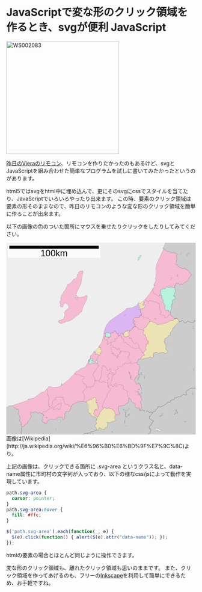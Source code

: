 JavaScriptで変な形のクリック領域を作るとき、svgが便利
JavaScript
=====
<a href="http://manaten.net/wp-content/uploads/2013/10/WS002083.png"><img src="http://manaten.net/wp-content/uploads/2013/10/WS002083-300x300.png" alt="WS002083" width="300" height="300" class="aligncenter size-medium wp-image-804" /></a>

[昨日のVieraのリモコン](http://manaten.net/archives/791)、リモコンを作りたかったのもあるけど、svgとJavaScriptを組み合わせた簡単なプログラムを試しに書いてみたかったというのがあります。

<!-- more -->

html5ではsvgをhtml中に埋め込んで、更にそのsvgにcssでスタイルを当てたり、JavaScriptでいろいろやったり出来ます。
この時、要素のクリック領域は要素の形そのままなので、昨日のリモコンのような変な形のクリック領域を簡単に作ることが出来ます。

以下の画像の色のついた箇所にマウスを乗せたりクリックをしたりしてみてください。
<div>
<svg width="509" height="515" version="1.1" xmlns="http://www.w3.org/2000/svg">
	<rect fill="#eeeeee" x="0" y="0" width="509" height="515" />
	<g stroke="black" stroke-width="0.2" stroke-linejoin="round">
		<path fill="#cccccc" d="M424-1l-1 3-2 4-3 8h-2l2 1 11 9 5-1 4 4h1h10l5 3 1 3-3 2 2 7-1 9-2 3v3l1 2 4-1 1 5 4 3h2l2 2h3l1 1 4-1 2-1 2 3 4 1v1l6 5 1 4 4 3v4l-5 4-2 7-4 3-7 4-5 5-3-2-3 2-6-3-3-1-3 1-1 5-2 1v6l1 3 1 8-3 4-2 7h4l-1 3 2 2-3 4h-2l-3 2v10h-2l-1 3 1 2-2 2 2 2-1 5-3 7 1 6 2 4 3 2 1 1 5 6 5-3 2 1 2 5 1 1 2 3 6-2 3-1 2 2 4 5 4-3 6-3 5 4h4l5-1 1-1v-3h2l3 3 1 2v4l4 5v-222zM510 221l-4-5v-4l-1-2-3-3h-2v3l-1 1-5 1h-4l-5-4-6 3-4 3-4-5-2-2-3 1-6 2-2-3-1-1-2-5-2-1-5 3 7-2 5 9-2 2-3 3-7 7-3 5h-2l-2 7-5 5 1 6-4 1-3 5h-1l-7 4-1 1 1 2-2 3 1 3-1 2 4 3 1 7-1 7 3 4 3 1-2 4-4 3-5-3-4-1-2 2-4-1-4 3-4-4h-5l-4 3-1 4v6l-2 2-7-3-4 3-2 1-2-1-14 4-2-2-3 2-3-1-4 9-1 1 3 5 4 1 1 6v6l-4 3 2 3-2 3v5l-5 5-2 3-4 6 5 7 2 5 2-1 3-3 4 6 1 4 2 2-2 8v1l-2 7 5 13v1l1 2-4 7 2 8v1l-1 1 1 1v5l-2 4h-2l-1 1 1 1 2 1 5-3 3 3 3-1 3 2h7l2 3 5-1 4 2 3-4h5l1-4 2-2 3-2v-4h1l4-1 2 2 7-4h2l4-3 5-3 1-3h5l3-1 1-4 8-2 2-4 2-1h4l2-2 9-1 2-3 3-3 3 1 7 1-2-8 1-2 3-3 3-1 4-3 7-2 2 2 2-1 3-1h6v1l1 1zM510 388l-1-1v-1h-6l-3 1-2 1-2-2-7 2-4 3-3 1-3 3-1 2 2 8-7-1-3-1-3 3-2 3-9 1-2 2h-4l-2 1-2 4-8 2-1 4-3 1h-5l-1 3-5 3-4 3h-2l-7 4-2-2-4 1h-1v4l-3 2-2 2-1 4h-5l-3 4v2l-3 2-2 4-2 2-1-1v5l-1 1 7 5 4 1 1 1-3 4v1l-3 1v5l-3 1-2 2-1 3 1 4 4 1-1 5-2 5-5 4 1 4-1 2h133zM377 516l1-2-1-4 5-4 2-5 1-5-4-1-1-4 1-3 2-2 3-1v-5l3-1v-1l3-4-1-1-4-1-7-5 1-1v-5l1 1 2-2 2-4 3-2v-2l-4-2-5 1-2-3h-7l-3-2-3 1-3-3-5 3-2-1-1-1 1-1 1-2-2-3-5 1-5-2-1-6-1-4-2-1-7-5-2-6-3-2-2-1-1 10-2 3-6 3-2 3-3 1-3-1-3 2h-7l-1 6v6l3 8v3l-2 2-2-2h-6l-1 2-2 4 1 2-1 3 2 2 1 3-11 3-5 3-2-1-5-1 2 6-1 6-2 3-2-1-3 2-1 4-2-1h-3l-6-3-3-2-2 7h-4l-4 2-4 1-4 1-4 1-1 2-1 2-4-2-2 3-2-2-7 2-6 3h1v4l1 1zM42 516l-3-10 2-8-1-5 2-3-2-3v-9l-5-4 2-7-1-6-4-4v-3l2-7-2-5-5 1-6-5-5-5h-2l-8 1-3 3h-4v79zM204 516l-1-1v-4h-1l6-3 7-2 2 2 2-3 4 2 1-2 1-2 4-1 4-1 4-1 4-2-1-4-1-3-3-1-1-3 4-4 2-4-4-3 3-3v-3v-3l-2-3-5-1-5-3h-2l-2-7h-4l-2-1v-9v-11l-4-6-1-3h-6l-2-2h-1l-5 1-2 1h-7l-8 5-3 1h-2l-3 5v1l-2 3-3 8-3 4-5-2-3 2-3 6 2 3-3 4 2 4-3 3-2 1v-3l-4-5-4 2-5-2-4 4-4 2-2 1-11-2-4 3-1 1-4 5 1 2-5 2v-2h-4l-1-2-4-2-1-1 3-4-1-5 4-5v-3l-4-1v-1v-1l-9-2-3 2-2-3-6-2-5 3-6-2-1 2 2 2-2 3 3 5-1 2-3 3-1 3-5 6v3l-8 5-2 4-4 1-1 1-2 3 1 5-2 8 3 10z" />
		<path class="svg-area" data-name="政令指定都市" fill="#dcb6f2" d="M299 248h-1h5v-1v-3l5-4 2 1v3h2v-2l6-7 1 2v-2l3-1v2l2-2 1-1 3 3v-3h4l2-4h2l1-4 1 1v-1l3-1-1-1h4l1-1-3-1v-6l-5-2 2-3h2l1-2-4-2-1-2h1l4-5h12l2-5v2l1-4 2 2v-3l1-1v-3l-2-3-1 1v-5l2-1-3-2h-4l3-3-1-2-3-1 2-2-3-5 3-6-6 9-15 7-1-1-6 1-6 1 1 2h-1l-13 10-8 5-23 16-9 12-6 17v4h5l1-3 11 3 9-3 1-3 3-1v3l3 1 1 4 4-2-2 5 3 1 1 1v1z" />
		<path class="svg-area" data-name="市" fill="#f6bad3" d="M47 488l2-4 8-5v-3l5-6 1-3 3-3 1-2-3-5 2-3-2-2 1-2 6 2 5-3 6 2 2 3 3-2 9 2v1v1l4 1v3l-4 5 1 5-3 4 1 1 4 2 1 2h4v2l5-2-1-2 4-5 1-1 4-3 11 2 2-1 4-2 4-4 5 2 4-2 4 5v3l2-1 3-3-2-4 3-4-2-3 3-6 3-2 5 2 3-4 3-8 2-3v-1l3-5h2l3-1 8-5h7l2-1 5-1h1l2 2h6l3-3 8-3h3l3-3 5-3 4 2-1 2 2 4-2 2 1 5h1l1-2 1 9 2 1v4v5l-4 2-1-3-3 2 1 1-3 1v6l-2 2 4 6 3 1 3 3 2-1 5-8-1-2 11-13 1-2 4 1 3 3 7-3 1 3h7l2 4 3 1 3 9 1 1h6l2 2 2-2v-3l-3-8v-6l1-6h7l3-2 3 1 3-1 2-3 6-3 2-3 1-10 2 1 3 2 2 6 7 5 2 1 1 4 1 6 5 2 5-1 2 3-1 2h2l2-4v-5l-1-1 1-1v-1l-2-8 4-7-1-2v-1l-5-13 2-7v-1l2-8-2-2-1-4-4-6-3 3-2 1-2-5-5-7 4-6 2-3 5-5v-5l2-3-2-3 4-3v-6l-1-6-4-1-3-5 1-1 4-9 3 1 3-2 4-6 3-2h3l-2-6-3-1 4-3 6-6-3-5 3-6-1-3 6-1v-5v-3l-4-2-1-3v-4l-3-3v-4l-5-2-1-1 1-5 2-2v-2l-2-1 1-5 7-3 4-8 3-3 1-3 2-1h4l4 3h4l5 4 3 3 3-3 2 1 3-1 4 1 2-2 11-2 8-6h7l5-4-5-6-1-1-3-2-2-4-1-6-4-2v-3l-8 1-3-7 2-6-5-7-2-1 2-5-4-8v-6l-6-1-1 1 5-4v-2l-2-2v-3h2l-2-2 1-3 2 1 4-3 4 1 5-5 2-1 5 2 8-2 3 3h4v-6l2-1 1-5 3-1 3 1 6 3 3-2 3 2 5-5 7-4 4-3 2-7 5-4v-4l-4-3-1-4-6-5v-1l-4-1-2-3-2 1-4 1-1-1h-3l-2-2h-2l-4-3-1-5-4 1-1-2v-3l2-3 1-9-2-7 3-2-1-3-5-3h-10h-1l-4-4-5 1-11-9v4l-5 9-2 5-3 8-3 3v3l-2 3-3 8v3l-2 5v1v10v15l-2 5 2 1v2l-6 13 3-1-1 2-1-1 1 1v2l-4 6-7 11-13 17-5 5 2 3-2 2 3-1-6 6 3 2 3-2 3 2-6 8h-7l-2 2 3 2-2 1v5l1-1 2 3v3l-1 1v3l-2-2-1 4v-2l-2 5h-12l-4 5h-1l1 2 4 2-1 2h-2l-2 3 5 2v6l3 1-1 1h-4l1 1-3 1v1l-1-1-1 4h-2l-2 4h-4v3l-3 4 2 3-1 5-7 2v1l-3-1h-2l-2-6h-2v-3l-2-1-5 4v3v1h-5h1h1v-1l-1-1-3-1 2-5-4 2-1-4-3-1v-3l-3 1-1 3-9 3 1 3-1 1 1 5h-3l-1 1-2 3h-1l3-4-3 1-5-1-2-1 1-8h-5l-3 15-2 1 1 1-3 8-6 9v4h5l-1 5 4 4-2 4h-2l-2 3 1 2-1 2h-3l-5-4-4 2v-7h-4l-2 3-4 6-3 1-1 7-2 5h-2h1l-1 4-1-5v5l-6 11-3 4-6 2-6 2v1l-6 4-3 2h-2l-4 5-16 17-16 13v-1l-3 2 1 2-2-1 2-6-2 7-7 3-5 1-8 1-11-3-3 1-1 3-3 3-4 3v2l-5 3h-4l-2 2v-1l-18 14-15 4-1 2-1-1 3-2-7 5-14 5-24 8 5 5 6 5 5-1 2 5-2 7v3l4 4 1 6-2 7 5 4v9l2 3 1-1zM222 313h-1v-2l2 1v-3l5-2 2 2-3 5h3l5 4 1 2-2 1-6-2-3 3-6 1zM240 312l4 5-2 3v2l-5-6 1-2zM147 215l4-2 1-1 1 1h2l-1-1 5-3h5h1l7-3 6-4 9-8 6-3 4-6 3-1 1-3 4-12 5-10 3-6 2-7v-5l-2-1h-1l-3 2-4 2h-4l-5 2-6-2-4-5 1-7 2-4 10-19v-5l2-8 2-13 2-6-2-2h-6l-2 2-3 1 1 2-3 3-2 4 1 2-2 4-2 2-4 2-1-1-3 4-5 6-5 4h-3l-3 7-2 3-2 5-3 4-2 2v2l-2 3-2 2-2 3 1 1-1 1-1 2v4v6l-3 2v2l1 1 1 2v4l-1 2 2 2 3 2 2-3 4-8h5l5 4 3 7-4 5-4 2-2 3-3 4 2 5-1 4-3 8-4 1-3 2h-5v2l-2 2 3 1-1 2 4 1z" />
		<path class="svg-area" data-name="町" fill="#ece3b4" d="M259 496l2 1 1-4 3-2 2 1 2-3 1-6-2-6 5 1 2 1 5-3 11-3-1-3-2-2 1-3-1-2 2-4 1-2-1-1-3-9-3-1-2-4h-7l-1-3-7 3-3-3-4-1-1 2-11 13 1 2-5 8-2 1-3-3-3-1-4-6 2-2v-6l3-1-1-1 3-2 1 3 4-2v-5v-4l-2-1-1-9-1 2h-1l-1-5 2-2-2-4 1-2-4-2-5 3-3 3h-3l-8 3-3 3 1 3 4 6v11v9l2 1h4l2 7h2l5 3 5 1 2 3v3v3l-3 3 4 3-2 4-4 4 1 3 3 1 1 3 1 4h4l2-7 3 2 6 3zM376 307l2-1 4-3 7 3 2-2v-6l1-4 4-3h5l4 4 4-3 4 1 2-2 4 1 5 3 4-3 2-4-3-1-3-4 1-7-1-7-4-3 1-2-1-3 2-3-1-2 1-1 7-4h1l3-5 4-1-1-6 5-5 2-7h2l3-5 7-7 3-3 2-2-5-9-7 2-5 4h-7l-8 6-11 2-2 2-4-1-3 1-2-1-3 3-3-3-5-4h-4l-4-3h-4l-2 1-1 3-3 3-4 8-7 3-1 5 2 1v2l-2 2-1 5 1 1 5 2v4l3 3v4l1 3 4 2v3v5l-6 1 1 3-3 6 3 5-6 6-4 3 3 1 2 6h-3l-3 2-4 6 2 2 14-4zM246 299h3l1-2-1-2 2-3h2l2-4-4-4 1-5h-5v-4l-3 6-6 4-5 5h4v7l4-2 5 4zM326 248l1-5-2-3 3-4-3-3-1 1-2 2v-2l-3 1v2l-1-2-6 7v2l2 6h2l3 1v-1zM356 177l2-2h7l6-8-3-2-3 2-3-2 6-6-3 1 2-2-2-3-8 6-1-1 1 1-5 2 1 5 3 2h-2v2l1 2-3 3z" />
		<path class="svg-area" data-name="村" fill="#b6f2dc" d="M264 249l2 1 5 1 3-1-3 4h1l2-3 1-1h3l-1-5 1-1-1-3-11-3-1 3zM436 184l3-7 1-5-2-2 2-2-1-2 1-3h2v-10l3-2h2l3-4-2-2 1-3h-4l2-7 3-4-1-8-1-3h-4l-3-3-8 2-5-2-2 1-5 5-4-1-4 3-2-1-1 3 2 2h-2v3l2 2v2l-5 4 1-1 6 1v6l4 8-2 5 2 1 5 7-2 6 3 7 8-1v3zM358 37l1-4-1-1-3 3-2 4h-2v3l-1 5 5-4zM222 313l-3 10 6-1 3-3 6 2 2-1-1-2-5-4h-3l3-5-2-2-5 2v3l-2-1v2zM240 312l-2 2-1 2 5 6v-2l2-3z" />
		<path fill="none" stroke-linecap="round" d="M407 140l-1 2-3-1-5-4-1-2-1 1-1-1v2l-3-3-2-4v-7v-1M437 190l-1 1-4 1-2 5-5 2h-4l1-3-2-3-2-1h-7l-2-3 3-6-2-3-2-4v-12l-2-2h-2v-2h-3l-1-2-4-1h-3l-5-3-1 2-1-2h-4h-2l-1 4-7-5-2-3M381 210l2-6-9-5-4 1-2-1-1 2-1-1-7-9M365 232l-1 1-7-3-5 1-1-4-7-4M363 293v-2l-3 1v-6l-3-1-1-3-2-2-3-11-3-3-2-1-3 4h-2l-3-2-1-5-3-1v-2l-1-6-5 2-2-7M298 248l-2 2-1 5-4 1-3-1 3 6-11 3-2 7h2l2 2 3 5 5 1 1 2h2l2 4 3-1 1-4h2v5l4 2v2l6-1 3 2h5l2-2 2 2 5 2-1 9-3 1v3l1 4 6 6v5l4 3 4-4h8M354 280h-6l-4 2-5-2-6-2-2-3-3-1-2-3h-3l-3-5h-2l-2-1-3 1-1-3 1-4-3-5-4-1 1-4-4-1M280 264l-8 4-3 3-1-4 3-3h-2l1-1-2-6-2 1-1 2-4-4 1-1h-2l1-6h3M278 271v7l2 5v6l3 4-2 2h3l1-2 1 3-2 2 7 1 1 3 2 2 4-1v-4l-3 2 5-5h3v-4h-2h3l1-3M295 306h1l-2-1 1 1M240 312l6-13M331 320h-6l-3 1-6-2-1 4h-4l-2 4-5 3-5-3-3 3 2 5-4 2-3 2 2 4-2 2v4l-5 2-2 1v2l-3 2 1 6-4 11-8 9h1l1 3 6-8 2 1 3 5v-1l2 1 2-3-1-3 5-4 3 3-4 5 2 2 3-1 2-4 4-1 10 3v9l5 2 6 3v13l4 4v2M286 351l1-2-2-2-1 1-1-2-6-2 2-6-1-3h-3l1 2-7 3-2-6-2-3-3-1-1-3h-5l-2 6 1 3-2 6 1 5-2 5 1 2-2 2 1 2-5 10-1 1 3 2h6l4-3 1 2 7 2 3 2 2-2-2-3v-4l4-3-4-6v1l-2-2 3-2v-3l3-1-1-2 1-1 2 2v-1l3 2h2l1 2 2 1M247 368l-4-2-1 1-6-1v-1l-2-8-3-2-1-3 3-5 1-5 3-1 9-14-4-5M236 366v6l-6 11-5-2v4h-3v-1l-1-1-5 2-3-2 1-2-3-3-1-3-3 1-2-3v-2l-4-3 3-6 4-3-3-4-3 1-5-4-8-2-2 1-2-3-2 2v-2l-1-1M270 382v-8M213 383v4l-6 5h-2l-1 7 5 7-2 4 1 5-3 6M272 385l7 6-7 6-4 8 1 4-3 1-2 4-6 12-2 8v5l3 1M174 434l-7 1-1-3-7-3h-3l-2-2 1-4-2-4v-2l-3-1 2-1-1-1 2-3h-4v2l-3-3v1l-3-1-3 1-3-1-6 2 1 5-4-1-1 3-4 1v6v3l-2 3 1 5 4 1 5-3 6-6 1 1 2-2v2l4-4h2l-1 5 1 3-4 9v-1l-2 2h-2l-1-3-9 2-2 1v-3l-1 1-10-7v1l-2-1-1-11 2-12-1-1-2-7h-2l2-8-3-7M115 436l2 4-1 2-6 2-3 5h-7l-4 5M240 470l1-1 2-3-1-2" />
		<path fill="#eeeeee" d="M463 30v2l4-5h-2zM486 25l-7 8 3 3-3-3 6-6 3 3zM497 335l2 6 1-1zM369 449l2 1 2-3-5-2zM355 379l2 1v-1l-4-3v-4l-2-1 2 7zM354 390h-3l5 1-6 5-9-3 6 4v-1h4v5l-2 4 2-3 1-6h2l2-3-2 4 1 4-1 4 1-3 3 8v-2l2-1-4-2 1-1-1-2v-4l2 2h4l-3-1-2-3 1-1v-5l1-1 1 1v-2h-2zM358 344l3 4-4-2v3l-5 1 2 3-1 4h-2v4l-2-1 1 2-1 2 2 1-1 1 1-2-1-1 2-5h3l-1-1 1-5-2-2 3 1 2-3 2 3v-2l3-1v4l1-1 2 5 2 2-1 4 2-5-2-1v-2h1l-2-2h2l-3-3 1-3-4-2v3zM498 222l-3 5 5 2-3-2zM425 305l-2 2 4 2 2-1zM395 496l3 2h6v4l3-1v2l5-5-5-1-3-3h-7zM497 399v-2l-1 4 1 3zM413 459l-1 2h-4l-1-1 1 1 8-1 1-1h-4l4-5-4 3zM451 445h-3l4 2v2l3 1 1 4-2-6h-2h2l-1-3 1-3-2 1 1 4zM453 454l-2-3h-2l-1 5h-2h3l1-4 2 2-1 1zM473 475l2 1h3zM319 486l-1 2h2zM230 504l-1-1-1 2h1v3h1l2 2zM313 481l3-2-1-3 1-4-1 4 1 2zM323 459v1h2l-1-3 4 2-2-1 3-3-3 1v1l-2-1zM317 458v3l2 3h1l2-3-3 3-1-1-1-5 1-6zM327 439l-3 6h-5l-2 3 1-3-2 2-4-5v2h-1h2l1 3 4 3-1 1-2-1 3 2 2-6h2v2l4-4zM280 502l3 3v-4l-1 2zM319 191l-3 1-3 3 4-2zM394 202l4 2 1-1h-3v-2zM108 463h-1l1 3-3-1 4 1zM184 142v4l1-1 1 1-2 1 1 2 2-1 1 3 1-3-2-3 1-2-3-3zM328 343l-3 1h2l2 9h2l1 1-4-6-1-4 2 2 1-1zM328 357l4 2-3 1h3l-1 3 4 2-4-7v-2l2 1-2-1 1-2-2 1v2zM438 94l-1 4 3-2v-3v1l-2-1zM457 91l1-1-3-2 1-2v-1v3l-3 1zM137 472v3l5 3v-3l3-2-3-1-2 2-1-2zM133 496l-1-1v2z" />
	</g>
	<g>
		<rect fill="white" opacity="0.75" x="4" y="4" width="246" height="36" />
		<rect fill="black" x="8" y="8" width="238" height="8" />
		<text fill="black" text-anchor="middle" font-size="24" font-family="sans-serif" x="127" y="36">100km</text>
	</g>
</svg>
<style>
path.svg-area {
  cursor: pointer;
}
path.svg-area:hover {
  fill: #ffc;
}
</style>
<script src="//ajax.googleapis.com/ajax/libs/jquery/1.10.2/jquery.min.js"></script>
<script>
$('path.svg-area').each(function(_, e) {
  $(e).click(function() { alert($(e).attr("data-name")); });
});
</script>

</div>
画像は[Wikipedia](http://ja.wikipedia.org/wiki/%E6%96%B0%E6%BD%9F%E7%9C%8C)より。

上記の画像は、クリックできる箇所に .svg-area というクラス名と、data-name属性に市町村の文字列が入っており、以下の様なcss/jsによって動作を実現しています。

```css
path.svg-area {
  cursor: pointer;
}
path.svg-area:hover {
  fill: #ffc;
}
```

```javascript
$('path.svg-area').each(function(_, e) {
  $(e).click(function() { alert($(e).attr("data-name")); });
});
```

htmlの要素の場合とほとんど同じように操作できます。

変な形のクリック領域も、離れたクリック領域も思いのままです。
また、クリック領域を作ってあげるのも、フリーの[Inkscape](http://inkscape.org/)を利用して簡単にできるため、お手軽ですね。
